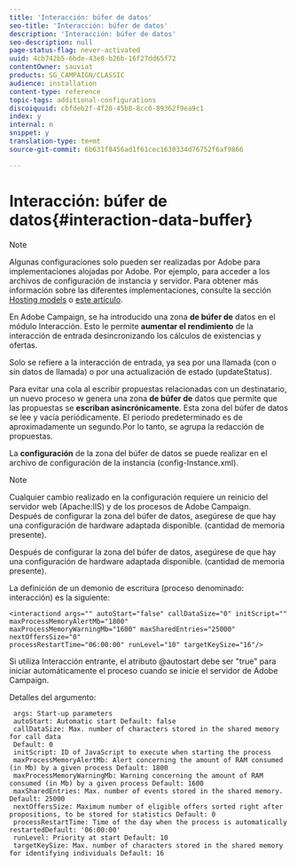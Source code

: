 ```yaml
---
title: 'Interacción: búfer de datos'
seo-title: 'Interacción: búfer de datos'
description: 'Interacción: búfer de datos'
seo-description: null
page-status-flag: never-activated
uuid: 4cb742b5-6bde-43e8-b26b-16f27dd65f72
contentOwner: sauviat
products: SG_CAMPAIGN/CLASSIC
audience: installation
content-type: reference
topic-tags: additional-configurations
discoiquuid: cbfdeb2f-4f20-45b8-8cc0-89362f9ea9c1
index: y
internal: n
snippet: y
translation-type: tm+mt
source-git-commit: 6b631f8456ad1f61cec1630334d76752f6af9866

---
```



# Interacción: búfer de datos{#interaction-data-buffer}

>[!NOTE]
>
>Algunas configuraciones solo pueden ser realizadas por Adobe para implementaciones alojadas por Adobe. Por ejemplo, para acceder a los archivos de configuración de instancia y servidor. Para obtener más información sobre las diferentes implementaciones, consulte la sección [Hosting models](../../installation/using/hosting-models.md) o [este artículo](https://helpx.adobe.com/campaign/kb/acc-on-prem-vs-hosted.html).

En Adobe Campaign, se ha introducido una zona **de búfer de** datos en el módulo Interacción. Esto le permite **aumentar el rendimiento** de la interacción de entrada desincronizando los cálculos de existencias y ofertas.

Solo se refiere a la interacción de entrada, ya sea por una llamada (con o sin datos de llamada) o por una actualización de estado (updateStatus).

Para evitar una cola al escribir propuestas relacionadas con un destinatario, un nuevo proceso w genera una zona **de búfer de** datos que permite que las propuestas se **escriban asincrónicamente**. Esta zona del búfer de datos se lee y vacía periódicamente. El período predeterminado es de aproximadamente un segundo.Por lo tanto, se agrupa la redacción de propuestas.

La **configuración** de la zona del búfer de datos se puede realizar en el archivo de configuración de la instancia (config-Instance.xml).

>[!NOTE]
>
>Cualquier cambio realizado en la configuración requiere un reinicio del servidor web (Apache:IIS) y de los procesos de Adobe Campaign.\
>Después de configurar la zona del búfer de datos, asegúrese de que hay una configuración de hardware adaptada disponible. (cantidad de memoria presente).

Después de configurar la zona del búfer de datos, asegúrese de que hay una configuración de hardware adaptada disponible. (cantidad de memoria presente).

La definición de un demonio de escritura (proceso denominado: interacción) es la siguiente:

```
<interactiond args="" autoStart="false" callDataSize="0" initScript="" maxProcessMemoryAlertMb="1800"
maxProcessMemoryWarningMb="1600" maxSharedEntries="25000" nextOffersSize="0"
processRestartTime="06:00:00" runLevel="10" targetKeySize="16"/>
```

Si utiliza Interacción entrante, el atributo @autostart debe ser &quot;true&quot; para iniciar automáticamente el proceso cuando se inicie el servidor de Adobe Campaign.

Detalles del argumento:

```
 args: Start-up parameters 
 autoStart: Automatic start Default: false 
 callDataSize: Max. number of characters stored in the shared memory for call data
 Default: 0 
 initScript: ID of JavaScript to execute when starting the process 
 maxProcessMemoryAlertMb: Alert concerning the amount of RAM consumed (in Mb) by a given process Default: 1800 
 maxProcessMemoryWarningMb: Warning concerning the amount of RAM consumed (in Mb) by a given process Default: 1600 
 maxSharedEntries: Max. number of events stored in the shared memory. Default: 25000 
 nextOffersSize: Maximum number of eligible offers sorted right after propositions, to be stored for statistics Default: 0 
 processRestartTime: Time of the day when the process is automatically restartedDefault: '06:00:00' 
 runLevel: Priority at start Default: 10 
 targetKeySize: Max. number of characters stored in the shared memory for identifying individuals Default: 16 
```

